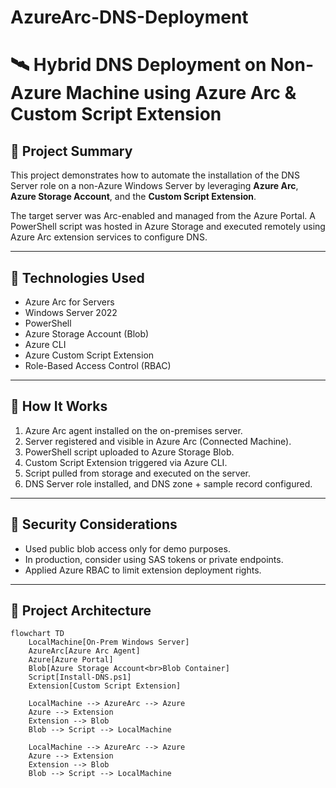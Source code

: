 # AzureArc-DNS-Deployment
# 🛰️ Hybrid DNS Deployment on Non-Azure Machine using Azure Arc & Custom Script Extension

## 📘 Project Summary

This project demonstrates how to automate the installation of the DNS Server role on a non-Azure Windows Server by leveraging **Azure Arc**, **Azure Storage Account**, and the **Custom Script Extension**.

The target server was Arc-enabled and managed from the Azure Portal. A PowerShell script was hosted in Azure Storage and executed remotely using Azure Arc extension services to configure DNS.

---

## 🚀 Technologies Used

- Azure Arc for Servers
- Windows Server 2022
- PowerShell
- Azure Storage Account (Blob)
- Azure CLI
- Azure Custom Script Extension
- Role-Based Access Control (RBAC)

---
## 🧪 How It Works

1. Azure Arc agent installed on the on-premises server.
2. Server registered and visible in Azure Arc (Connected Machine).
3. PowerShell script uploaded to Azure Storage Blob.
4. Custom Script Extension triggered via Azure CLI.
5. Script pulled from storage and executed on the server.
6. DNS Server role installed, and DNS zone + sample record configured.

---

## 🔐 Security Considerations

- Used public blob access only for demo purposes.
- In production, consider using SAS tokens or private endpoints.
- Applied Azure RBAC to limit extension deployment rights.

---

## 🧩 Project Architecture

```mermaid
flowchart TD
    LocalMachine[On-Prem Windows Server]
    AzureArc[Azure Arc Agent]
    Azure[Azure Portal]
    Blob[Azure Storage Account<br>Blob Container]
    Script[Install-DNS.ps1]
    Extension[Custom Script Extension]

    LocalMachine --> AzureArc --> Azure
    Azure --> Extension
    Extension --> Blob
    Blob --> Script --> LocalMachine

    LocalMachine --> AzureArc --> Azure
    Azure --> Extension
    Extension --> Blob
    Blob --> Script --> LocalMachine
